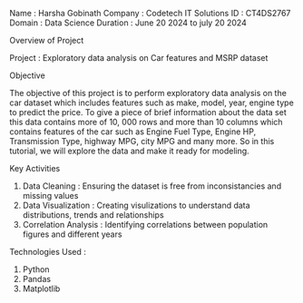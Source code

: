 Name : Harsha Gobinath
Company : Codetech IT Solutions
ID : CT4DS2767
Domain : Data Science
Duration : June 20 2024 to july 20 2024

Overview of Project 

Project : Exploratory data analysis on Car features and MSRP dataset

Objective 

The objective of this project is to perform exploratory data analysis on the car dataset which includes features such as make, model, year, engine type to predict the price. To give a piece of brief information about the data set this data contains more of 10, 000 rows and more than 10 columns which contains features of the car such as Engine Fuel Type, Engine HP, Transmission Type, highway MPG, city MPG and many more. So in this tutorial, we will explore the data and make it ready for modeling.

Key Activities 

1. Data Cleaning : Ensuring the dataset is free from inconsistancies and missing values
2. Data Visualization : Creating visulizations to understand data distributions, trends and relationships
3. Correlation Analysis : Identifying correlations between population figures and different years

Technologies Used :
1. Python
2. Pandas
3. Matplotlib
